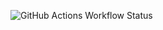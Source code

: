 ![GitHub Actions Workflow Status](https://img.shields.io/github/actions/workflow/status/CMSZ002/hw/:workflow)
